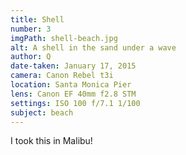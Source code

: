 ```yaml
---
title: Shell
number: 3
imgPath: shell-beach.jpg
alt: A shell in the sand under a wave
author: Q
date-taken: January 17, 2015
camera: Canon Rebel t3i
location: Santa Monica Pier
lens: Canon EF 40mm f2.8 STM
settings: ISO 100 f/7.1 1/100
subject: beach
---
```

I took this in Malibu!
